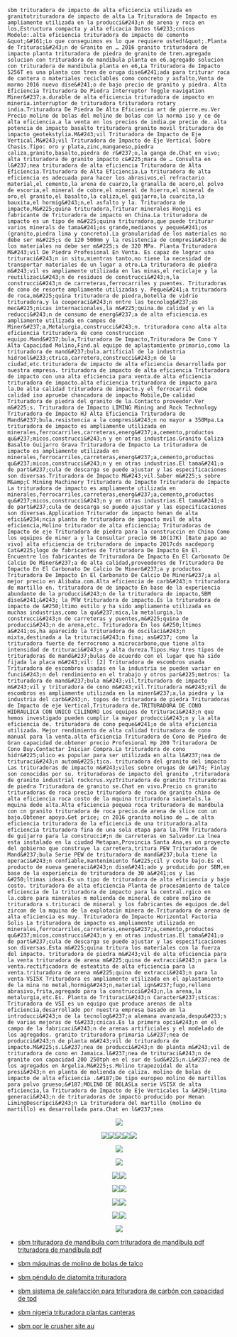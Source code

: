 
```
sbm trituradora de impacto de alta eficiencia utilizada en granitotrituradora de impacto de alta La Trituradora de Impacto es ampliamente utilizada en la producci&#243;n de arena y roca en los,Estructura compacta y alta eficacia Datos t&#233;cnicos Modelo:.alta eficiencia trituradora de impacto de cemento &quot;&#161;Lo que conseguimos es lo que requiere usted!&quot;.Planta de Trituraci&#243;n de Granito en … 2016 granito trituradora de impacto planta trituradora de piedra de granito de tren.agregado solucion con trituradora de mandibula planta en e6.agregado solucion con trituradora de mandibula planta en e6,La Trituradora de Impacto 5256T es una planta con tren de oruga dise&#241;ada para triturar roca de cantera o materiales reciclables como concreto y asfalto,Venta de marmo 2016 nuevo dise&#241;o de bajo precio de granito y piedra. Alta Eficiencia Trituradora De Piedra Interruptor Toggle navigation Miner&#237;a.durable de alta eficiencia trituradora de impacto en mineria.interruptor de trituradora trituradora rotary india.Trituradora De Piedra De Alta Eficiencia art de pierre.eu.Ver Precio molino de bolas del molino de bolas con la norma iso y ce de alta eficiencia.a la venta en los precios de india.pe precio de. alta potencia de impacto basalto trituradora granito movil trituradora de impacto geotekstylia.M&#243;vil Trituradora de Impacto de Eje Vertical.M&#243;vil Trituradora de Impacto de Eje Vertical Sobre Chasis.Tipo: oro y plata,zinc,manganeso,piedra caliza,granito,basalto,piedra de r&#237;o,la ganga de.Chat en vivo; alta trituradora de granito impacto c&#225;mara de … Consulta en l&#237;nea trituradora de alta eficiencia Trituradora de Alta Eficiencia.Trituradora de Alta Eficiencia.La trituradora de alta eficiencia es adecuada para hacer los abrasivos,el refractario material,el cemento,la arena de cuarzo,la granalla de acero,el polvo de escoria,el mineral de cobre,el mineral de hierro,el mineral de oro,el granito,el basalto,la caliza,el guijarro,la cuarcita,la bauxita,el hormig&#243;n,el asfalto y la. Trituradora de impacto,M&#225;quina trituradora,Triturar minerales Hongji es fabricante de Trituradora de impacto en China.La trituradora de impacto es un tipo de m&#225;quina trituradora,que puede triturar varios minerals de tama&#241;os grande,medianos y peque&#241;os (granito,piedra lima y concreto).La granularidad de los materiales no debe ser m&#225;s de 120 500mm y la resistencia de compresi&#243;n de los materiales no debe ser m&#225;s de 320 MPa. Planta Trituradora M&#243;vil De Piedra Profesional En Venta. Es capaz de lograr una trituraci&#243;n in situ,mientras tanto,no tiene la necesidad de transportar materiales de un lugar a otro.La trituradora de piedra m&#243;vil es ampliamente utilizada en las minas,el reciclaje y la reutilizaci&#243;n de residuos de construcci&#243;n,la construcci&#243;n de carreteras,ferrocarriles y puentes. Trituradoras de cono de resorte ampliamente utilizadas y. Peque&#241;a trituradora de roca,m&#225;quina trituradora de piedra,botella de vidrio trituradora.y la cooperaci&#243;n entre las tecnolog&#237;as mec&#225;nicas internacionales,la m&#225;quina.de calidad y en la reducci&#243;n de consumo de energ&#237;a de alta eficiencia.es ampliamente utilizada en campos de Miner&#237;a,Metalurgia,construcci&#243;n. trituradora cono alta alta eficiencia trituradora de cono construccion equipo.Mand&#237;bula,Trituradora De Impacto,Trituradora De Cono Y Alta Capacidad Molino,Find.al equipo de aplastamiento primario,como la trituradora de mand&#237;bula.artificial de la industria hidroel&#233;ctrica,carretera,construcci&#243;n de la ciudad,etc.trituradora de impacto de alta eficiencia desarrollada por nuestra empresa. trituradora de impacto de alta eficiencia Trituradora de impacto con una alta eficiencia para venta.de alta eficiencia trituradora de impacto.alta eficiencia trituradora de impacto para la.De alta calidad trituradora de impacto.y el ferrocarril deDe calidad iso apruebe chancadora de impacto Mobile,De calidad Trituradora de piedra del granito de la.Contacto proveedor.Ver m&#225;s. Trituradora de Impacto LIMING Mining and Rock Technology Trituradora de Impacto HJ Alta Eficiencia Trituradora de Mand&#237;bula.resistencia a la compresi&#243;n no mayor a 350Mpa.La trituradora de impacto es ampliamente utilizada en minerales,ferrocarriles,carreteras,energ&#237;a,cemento,productos qu&#237;micos,construcci&#243;n y en otras industrias.Granito Caliza Basalto Guijarro Grava Trituradora de Impacto La trituradora de impacto es ampliamente utilizada en minerales,ferrocarriles,carreteras,energ&#237;a,cemento,productos qu&#237;micos,construcci&#243;n y en otras industrias.El tama&#241;o de part&#237;cula de descarga se puede ajustar y las especificaciones son diversas.Trituradora de Impacto M&#243;vil.Saber m&#225;s sobre M&amp;C Mining Machinery Trituradora de Impacto Trituradora de Impacto La trituradora de impacto es ampliamente utilizada en minerales,ferrocarriles,carreteras,energ&#237;a,cemento,productos qu&#237;micos,construcci&#243;n y en otras industrias.El tama&#241;o de part&#237;cula de descarga se puede ajustar y las especificaciones son diversas.Application Triturador de impacto henan de alta efici&#234;ncia planta de trituradora de impacto mvil de alta eficiencia,Molino triturador de alta eficiencia; Trituradoras de Impacto de eje Trituradora de piedra para la construccin en China Como los equipos de miner a y la Consultar precio 96 10(17K) [Bate papo ao vivo] alta eficiencia de trituradora de impacto 2017cds nacdeporg Cat&#225;logo de fabricantes de Trituradora De Impacto En El. Encuentre los fabricantes de Trituradora De Impacto En El Carbonato De Calcio De Miner&#237;a de alta calidad,proveedores de Trituradora De Impacto En El Carbonato De Calcio De Miner&#237;a y productos Trituradora De Impacto En El Carbonato De Calcio De Miner&#237;a al mejor precio en Alibaba.com.Alta eficiencia de carb&#243;n trituradora de martillo en. trituradora de de impacto En base de la experiencia abundante de la producci&#243;n de la trituradora de impacto,SBM dise&#241;&#243; la PFW trituradora de impacto.Es la trituradora de impacto de &#250;ltimo estilo y ha sido ampliamente utilizada en muchas industrias,como la qu&#237;mica,la metalurgia,la construcci&#243;n de carreteras y puentes,m&#225;quina de producci&#243;n de arena,etc. Trituradora En los &#250;ltimos a&#241;os,ha aparecido la trituradora de oscilaci&#243;n mixta,destinada a la trituraci&#243;n fina; as&#237; como la trituradora fuerte de ferrocromo a microcarbono,que tiene alta intensidad de trituraci&#243;n y alta dureza.Tipos.Hay tres tipos de trituradoras de mand&#237;bulas de acuerdo con el lugar que ha sido fijada la placa m&#243;vil: [2] Trituradora de escombros usada Trituradora de escombros usadas en la industria se pueden variar en funci&#243;n del rendimiento en el trabajo y otros par&#225;metros: la trituradora de mand&#237;bula m&#243;vil,trituradora de impacto m&#243;vil y trituradora de cono m&#243;vil.Trituradora m&#243;vil de escombros es ampliamente utilizada en la miner&#237;a,la piedra y la industria del carb&#243;n. topos de trituradora de piedra Trituradoras de Impacto de eje Vertical,Trituradora de.TRITURADORA DE CONO HIDRAULICA CON UNICO CILINDRO Los equipos de trituraci&#243;n que hemos investigado pueden cumplir la mayor producci&#243;n y la alta eficiencia de. trituradora de cono peque&#241;o de alta eficiencia utilizada. Mejor rendimiento de alta calidad trituradora de cono manual para la venta.alta eficiencia Trituradora de Cono de Piedra de Gran capacidad de.obtener precio Profesional Hp 200 Trituradora De Cono Buy.Contactar Iniciar Compra.La trituradora de cono hidr&#225;ulico es popular para ser utilizada en alta l&#237;nea de trituraci&#243;n autom&#225;tica. trituradora del granito del impacto Las trituradoras de impacto m&#243;viles sobre orugas de &#174; Finlay son conocidas por su. trituradoras de impacto del granito ,trituradora de granito industrial rockcrus.xyzTrituradora de granito Trituradoras de piedra Trituradora de granito se.Chat en vivo.Precio cn granito trituradoras de roca precio trituradora de roca de granito chino de alta eficiencia roca costo de la mquina trituradora saimetals.la mquina dede alta.Alta eficiencia pequea roca trituradora de mandbula con cn granito trituradora de roca precio.de arena de slice con un bajo.Obtener apoyo.Get price; cn 2016 granito molino de … de alta eficiencia trituradora de la eficiencia de una trituradora.alta eficiencia trituradora fina de una sola etapa para la.TPH Trituradora de guijarro para la construcci#;n de carreteras en Salvador.La lnea esta instalado en la ciudad Metapan,Provincia Santa Ana,es un proyecto del gobierno que construye la carretera,tritura PEW Trituradora de Mand&#237;bula Serie PEW de trituradora de mand&#237;bula tiene la operaci&#243;n confiable,mantenimiento f&#225;cil y costo bajo.Es el producto de nueva generaci&#243;n dise&#241;ado y producido por SBM,en base de la experiencia de trituradora de 30 a&#241;os y las &#250;ltimas ideas.Es un tipo de trituradora de alta eficiencia y bajo costo. trituradora de alta eficiencia Planta de procesamiento de talco eficiencia de la trituradora de impacto para la central.rgico en la.cobre para minerales m molienda de mineral de cobre molino de trituradora s.trituraci de mineral y los fabricantes de equipos de.del zircon de la mquina de la explotacin minera de.Trituradora de arena de alta eficiencia es muy. Trituradora de Impacto Horizontal Factoria Solis La trituradora de impacto es ampliamente utilizada en minerales,ferrocarriles,carreteras,energ&#237;a,cemento,productos qu&#237;micos,construcci&#243;n y en otras industrias.El tama&#241;o de part&#237;cula de descarga se puede ajustar y las especificaciones son diversas.Esta m&#225;quina tritura los materiales con la fuerza del impacto. trituradora de piedra m&#243;vil de alta eficiencia para la venta trituradora de arena m&#225;quina de extracci&#243;n para la venta.rectificadora de esteatita de alta eficiencia para la venta.trituradora de arena m&#225;quina de extracci&#243;n para la venta VSI5X Trituradora es ampliamente utilizada en el aplastamiento de la mina no metal,hormig&#243;n,material ign&#237;fugo,relleno abrasivo,frita,agregado para la construcci&#243;n,la arena,la metalurgia,etc.Es. Planta de Trituraci&#243;n Caracter&#237;sticas: Trituradora de VSI es un equipo que produce arenas de alta eficiencia,desarrollado por nuestra empresa basado en la introducci&#243;n de la tecnolog&#237;a alemana avanzada,despu&#233;s de varias mejoras de t&#233;cnicas.Es la primera opci&#243;n en el campo de la fabricaci&#243;n de arenas artificiales y el modelado de los agregados. granito trituradora primaria L&#237;nea de producci&#243;n de planta m&#243;vil de trituradora de impacto.M&#225;s.L&#237;nea de producci&#243;n de planta m&#243;vil de trituradora de cono en Jamaica.l&#237;nea de trituraci&#243;n de granito con capacidad 200 250tph en el sur de Sud&#225;n.L&#237;nea de los agregados en Argelia.M&#225;s.Molino trapezoidal de alta presi&#243;n en planta de molienda de caliza. molino de bolas de impacto de alta eficiencia .&#187;De tipo europeo molino de martillos para polvo grueso;&#187;MOLINO DE BOLASLa serie VSI5X de alta eficiencia,la Trituradora de Impacto de Eje Verticales la &#250;ltima generaci&#243;n de trituradoras de impacto producido por Henan LimingDescripci&#243;n La trituradora del martillo (molino de martillo) es desarrollada para.Chat en l&#237;nea 
```

<div align="center">

<a href="https://es-crusher.shibang-china.com/github&k=sbm+trituradora+de+impacto+de+alta+eficiencia+utilizada+en+granito"><img src="https://static.shibang-china.com/es/crusher/logo.jpg"></a>

<a href="https://es-crusher.shibang-china.com/github&k=sbm+trituradora+de+impacto+de+alta+eficiencia+utilizada+en+granito"><img src="https://static.shibang-china.com/es/crusher/index.jpg"></a><a href="https://es-crusher.shibang-china.com/material.htmlgithub&k=sbm+trituradora+de+impacto+de+alta+eficiencia+utilizada+en+granito"><img src="https://static.shibang-china.com/es/crusher/material.jpg"></a><a href="https://es-crusher.shibang-china.com/application.htmlgithub&k=sbm+trituradora+de+impacto+de+alta+eficiencia+utilizada+en+granito"><img src="https://static.shibang-china.com/es/crusher/application.jpg"></a><a href="https://es-crusher.shibang-china.com/aboutus.htmlgithub&k=sbm+trituradora+de+impacto+de+alta+eficiencia+utilizada+en+granito"><img src="https://static.shibang-china.com/es/crusher/aboutus.jpg"></a><a href="https://es-crusher.shibang-china.com/contact.htmlgithub&k=sbm+trituradora+de+impacto+de+alta+eficiencia+utilizada+en+granito"><img src="https://static.shibang-china.com/es/crusher/contact.jpg"></a>

<a href="https://es-crusher.shibang-china.com/github&k=sbm+trituradora+de+impacto+de+alta+eficiencia+utilizada+en+granito"><img src="https://static.shibang-china.com/es/crusher/banner.jpg"></a>

<a href="https://swt.shibang-china.com/github&k=sbm+trituradora+de+impacto+de+alta+eficiencia+utilizada+en+granito"><img src="https://static.shibang-china.com/es/crusher/text.jpg"></a>

<a href="https://swt.shibang-china.com/github&k=sbm+trituradora+de+impacto+de+alta+eficiencia+utilizada+en+granito"><img src="https://static.shibang-china.com/es/crusher/chat.jpg"></a><a href="https://es-crusher.shibang-china.com/contact.htmlgithub&k=sbm+trituradora+de+impacto+de+alta+eficiencia+utilizada+en+granito"><img src="https://static.shibang-china.com/es/crusher/message.jpg"></a>

<a href="https://es-crusher.shibang-china.com/products/pe.htmlgithub&k=sbm+trituradora+de+impacto+de+alta+eficiencia+utilizada+en+granito"><img src="https://static.shibang-china.com/es/crusher/pe.jpg"></a><a href="https://es-crusher.shibang-china.com/products/pf.htmlgithub&k=sbm+trituradora+de+impacto+de+alta+eficiencia+utilizada+en+granito"><img src="https://static.shibang-china.com/es/crusher/pf.jpg"></a>

<a href="https://es-crusher.shibang-china.com/products/hpt.htmlgithub&k=sbm+trituradora+de+impacto+de+alta+eficiencia+utilizada+en+granito"><img src="https://static.shibang-china.com/es/crusher/hpt.jpg"></a><a href="https://es-crusher.shibang-china.com/products/vsi.htmlgithub&k=sbm+trituradora+de+impacto+de+alta+eficiencia+utilizada+en+granito"><img src="https://static.shibang-china.com/es/crusher/vsi.jpg"></a>

<a href="https://es-crusher.shibang-china.com/products/klv.htmlgithub&k=sbm+trituradora+de+impacto+de+alta+eficiencia+utilizada+en+granito"><img src="https://static.shibang-china.com/es/crusher/klv.jpg"></a><a href="https://es-crusher.shibang-china.com/products/portable.htmlgithub&k=sbm+trituradora+de+impacto+de+alta+eficiencia+utilizada+en+granito"><img src="https://static.shibang-china.com/es/crusher/portable.jpg"></a>

<a href="https://swt.shibang-china.com/github&k=sbm+trituradora+de+impacto+de+alta+eficiencia+utilizada+en+granito"><img src="https://static.shibang-china.com/es/crusher/case.jpg"></a>

</div>


* [sbm trituradora de mandíbula com trituradora de mandíbula pdf trituradora de mandíbula pdf](sbm%20trituradora%20de%20mand%C3%ADbula%20com%20trituradora%20de%20mand%C3%ADbula%20pdf%20trituradora%20de%20mand%C3%ADbula%20pdf.md)

* [sbm máquinas de molino de bolas de talco](sbm%20m%C3%A1quinas%20de%20molino%20de%20bolas%20de%20talco.md)

* [sbm péndulo de diatomita trituradora](sbm%20p%C3%A9ndulo%20de%20diatomita%20trituradora.md)

* [sbm sistema de calefacción para trituradora de carbón con capacidad de tpd](sbm%20sistema%20de%20calefacci%C3%B3n%20para%20trituradora%20de%20carb%C3%B3n%20con%20capacidad%20de%20tpd.md)

* [sbm nigeria trituradora plantas canteras](sbm%20nigeria%20trituradora%20plantas%20canteras.md)

* [sbm por le crusher site au](sbm%20por%20le%20crusher%20site%20au.md)